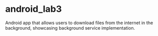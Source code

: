 # android_lab3
Android app that allows users to download files from the internet in the background, showcasing background service implementation.
